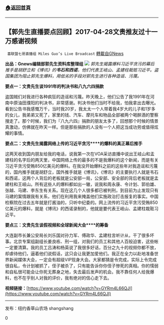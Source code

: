###  [:house:返回首頁](https://github.com/ourhimalayas/txt)
---

## 【郭先生直播要点回顾】2017-04-28文贵推友过十一万感谢视频
` 喜联盟七哥直播组 Miles Guo’s Live Broadcast` [轉載自GNews](https://gnews.org/zh-hans/1090595/)

**出品：Gnews编辑部郭先生资料库整理组**
![]()![](https://gnews.org/wp-content/uploads/2021/04/图片2-24.png)
*郭先生揭露爆料习近平贪污的幕后推手是胡舒立和《博讯》的**韦石和西诺**，他们代表王岐山、孟建柱栽赃习近平。盗国集团为阻止郭先生爆料，用低劣的手段对郭先生进行各种造谣、污蔑。*

**要点一：文贵先生谈1991年的判决书和八九六四捐款**

盗国贼们对我进行各种疯狂的造谣和污蔑。昨天晚上，他们公告了我1991年在河南中原油田濮阳的判决书，非常感谢。判决书他们当时不给我，怕我拿出去曝光。看到公告书我感慨万千，当时我20岁，我太太一个人带着我4岁大的儿子和1岁多的女儿，我弟弟又死了，家里的钱、汽车、摩托车和物品全部被两个喝醉酒的警察搜走了。那个时候，我们为『八九六四』捐款的朋友太多了，回想那个时候的情景真激动，仿佛就在昨天一样。但是那些捐款的人没有一个人把这当成功劳或值得炫耀的事情。

**要点二：****文贵先生揭露****网络上传的习近平贪污****的爆料的真正幕后推手**

这两天收到国内朋友给我的电话，说我第一次在VOA采访直播中说出王岐山和孟建柱的名字后的两天里，中国网络上传的最多的不是我爆料的这个新闻，而是有关习近平贪污受贿850亿美元的爆料。在我没开始爆料之前的这些年对我造谣和污蔑的，国内推手就是胡舒立，国外推手就是《博讯》，《博讯》的主要执行人就是韦石和西诺，这两个人背后的老板就是公安部一局，公安部、安全部的背后老板就是孟建柱和王岐山。所有这些人的爆料都如出一辙，说我和周永康、令计划、郭伯雄、张越、马建、李东生有关系。现在这几个人很多都已被判刑，到目前为止发现只有马建的案情跟我有关系，他们在利用我来掩盖他们实施政治打击报复的事实。中国检察院在过去五年就是打酱油的，只听中纪委的。网上流传的习近平贪污受贿850亿美元的爆料，就是《博讯》的西诺录制的，他就是要代表王岐山、孟建柱栽赃习近平。

**要点三：****文贵先生谈****假视频****和全球新闻****大会****的筹备**

大连副市长兼公安局长刘乐国对孙力军、傅政华、孟建柱言听计从，干了很多坏事。北京专案组副组长姜良栋、刑一组，对我们的员工和其他人百般迫害，这些帐一定要清算。我的员工吕涛和杨英说了我很多好话，百分之九十的视频你都不放，却虐待他们，逼着他们说假话，这只会让我更加爱他们。我正在全力以赴地准备世界新闻媒体大会，一定会有超级VIP现身大会。大家都猜是令完成，实际上令完成很自私，令计划被抓了，侄子被杀了，只有能告诉你你侄子惨死的真相。你的懦弱和自私很可能会让你死无葬身之地，失去最后发声的机会。我不靠任何人给我爆料，也不在乎别人对我的评价，我有绝对的信心走下去。

**视频链接：**[https://www.youtube.com/watch?v=GYRm4L66QJI](https://www.youtube.com/watch?v=GYRm4L66QJI)

* * *

发布：纽约香草山农场 shangshang

0
